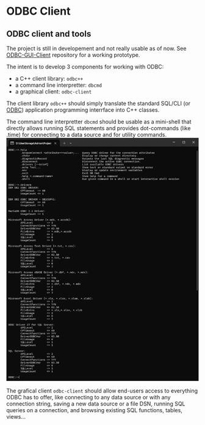 # ODBC Client
## ODBC client and tools

The project is still in developement and not really usable as of now. See [ODBC-GUI-Client](../ODBC-GUI-Client)  repository for a working prototype.

The intent is to develop 3 components for working with ODBC:
  - a C++ client library: `odbc++`
  - a command line interpretter: `dbcmd`
  - a graphical client: `odbc-client`

The client library `odbc++` should simply translate the standard SQL/CLI (or [ODBC](https://learn.microsoft.com/en-us/sql/odbc/reference/syntax/odbc-api-reference?view=sql-server-ver16)) application programming interrface into C++ classes.

The command line interpretter `dbcmd` should be usable as a mini-shell that directly allows running SQL statements and provides dot-commands (like .time) for connecting to a data source and for utility commands.
!["dbcmd"](screenshots/dbcmd.png "Current commands in dbcmd interpretter")

The grafical client `odbc-client` should allow end-users access to everything ODBC has to offer, like connecting to any data source or with any connection string, saving a new data source or a file DSN, running SQL queries on a connection, and browsing existing SQL functions, tables, views...
